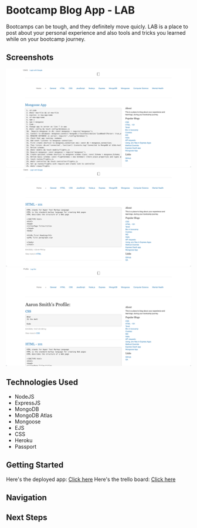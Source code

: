 # Bootcamp Blog App - LAB

Bootcamps can be tough, and they definitely move quicly. LAB is a place to post about your personal experience and also tools and tricks you learned while on your bootcamp journey.

## Screenshots

![Home Screenshot](./public/images/1.png)
![Category Screenshot](./public/images/2.png)
![User Screenshot](./public/images/3.png)

## Technologies Used

- NodeJS
- ExpressJS
- MongoDB
- MongoDB Atlas
- Mongoose
- EJS
- CSS
- Heroku
- Passport

## Getting Started

Here's the deployed app:
[Click here](https://bootcamp-experience.herokuapp.com/) 
Here's the trello board:
[Click here](https://boocamp-blog.herokuapp.com/) 

## Navigation

## Next Steps
